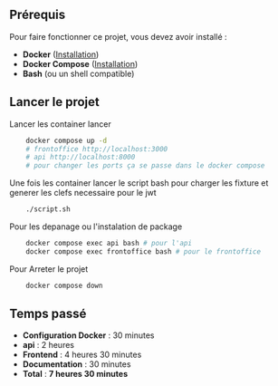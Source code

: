 ## Prérequis

Pour faire fonctionner ce projet, vous devez avoir installé :

- **Docker** ([Installation](https://docs.docker.com/engine/install/))
- **Docker Compose** ([Installation](https://docs.docker.com/compose/install/))
- **Bash** (ou un shell compatible)

## Lancer le projet

Lancer les container lancer
```bash
    docker compose up -d
    # frontoffice http://localhost:3000
    # api http://localhost:8000
    # pour changer les ports ça se passe dans le docker compose 
```
Une fois les container lancer le script bash pour charger les fixture et generer les clefs necessaire pour le jwt
```bash
    ./script.sh
```

Pour les depanage ou l'instalation de package
```bash
    docker compose exec api bash # pour l'api
    docker compose exec frontoffice bash # pour le frontoffice
```

Pour Arreter le projet
```bash
    docker compose down
```

## Temps passé

- **Configuration Docker** : 30 minutes
- **api** : 2 heures
- **Frontend** : 4 heures 30 minutes
- **Documentation** : 30 minutes
- **Total** : **7 heures 30 minutes**  